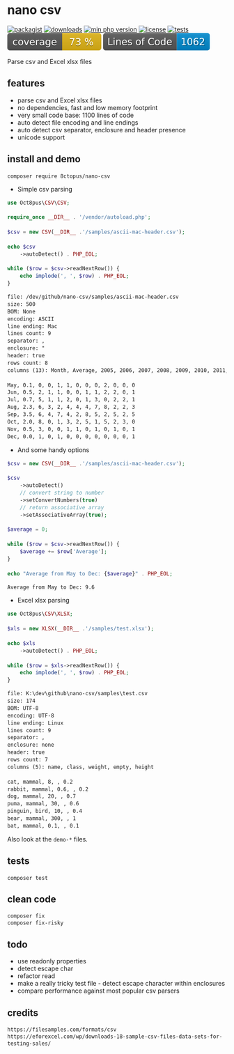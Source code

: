 # nano csv

[![packagist](https://poser.pugx.org/8ctopus/nano-csv/v)](https://packagist.org/packages/8ctopus/nano-csv)
[![downloads](https://poser.pugx.org/8ctopus/nano-csv/downloads)](https://packagist.org/packages/8ctopus/nano-csv)
[![min php version](https://poser.pugx.org/8ctopus/nano-csv/require/php)](https://packagist.org/packages/8ctopus/nano-csv)
[![license](https://poser.pugx.org/8ctopus/nano-csv/license)](https://packagist.org/packages/8ctopus/nano-csv)
[![tests](https://github.com/8ctopus/nano-csv/actions/workflows/tests.yml/badge.svg)](https://github.com/8ctopus/nano-csv/actions/workflows/tests.yml)
![code coverage badge](https://raw.githubusercontent.com/8ctopus/nano-csv/image-data/coverage.svg)
![lines of code](https://raw.githubusercontent.com/8ctopus/nano-csv/image-data/lines.svg)

Parse csv and Excel xlsx files

## features

- parse csv and Excel xlsx files
- no dependencies, fast and low memory footprint
- very small code base: 1100 lines of code
- auto detect file encoding and line endings
- auto detect csv separator, enclosure and header presence
- unicode support

## install and demo

    composer require 8ctopus/nano-csv

- Simple csv parsing

```php
use Oct8pus\CSV\CSV;

require_once __DIR__ . '/vendor/autoload.php';

$csv = new CSV(__DIR__ .'/samples/ascii-mac-header.csv');

echo $csv
    ->autoDetect() . PHP_EOL;

while ($row = $csv->readNextRow()) {
    echo implode(', ', $row) . PHP_EOL;
}
```

```txt
file: /dev/github/nano-csv/samples/ascii-mac-header.csv
size: 500
BOM: None
encoding: ASCII
line ending: Mac
lines count: 9
separator: ,
enclosure: "
header: true
rows count: 8
columns (13): Month, Average, 2005, 2006, 2007, 2008, 2009, 2010, 2011, 2012, 2013, 2014, 2015

May, 0.1, 0, 0, 1, 1, 0, 0, 0, 2, 0, 0, 0
Jun, 0.5, 2, 1, 1, 0, 0, 1, 1, 2, 2, 0, 1
Jul, 0.7, 5, 1, 1, 2, 0, 1, 3, 0, 2, 2, 1
Aug, 2.3, 6, 3, 2, 4, 4, 4, 7, 8, 2, 2, 3
Sep, 3.5, 6, 4, 7, 4, 2, 8, 5, 2, 5, 2, 5
Oct, 2.0, 8, 0, 1, 3, 2, 5, 1, 5, 2, 3, 0
Nov, 0.5, 3, 0, 0, 1, 1, 0, 1, 0, 1, 0, 1
Dec, 0.0, 1, 0, 1, 0, 0, 0, 0, 0, 0, 0, 1
```

- And some handy options

```php
$csv = new CSV(__DIR__ .'/samples/ascii-mac-header.csv');

$csv
    ->autoDetect()
    // convert string to number
    ->setConvertNumbers(true)
    // return associative array
    ->setAssociativeArray(true);

$average = 0;

while ($row = $csv->readNextRow()) {
    $average += $row['Average'];
}

echo "Average from May to Dec: {$average}" . PHP_EOL;
```

```txt
Average from May to Dec: 9.6
```

- Excel xlsx parsing

```php
use Oct8pus\CSV\XLSX;

$xls = new XLSX(__DIR__ .'/samples/test.xlsx');

echo $xls
    ->autoDetect() . PHP_EOL;

while ($row = $xls->readNextRow()) {
    echo implode(', ', $row) . PHP_EOL;
}
```

```txt
file: K:\dev\github\nano-csv/samples\test.csv
size: 174
BOM: UTF-8
encoding: UTF-8
line ending: Linux
lines count: 9
separator: ,
enclosure: none
header: true
rows count: 7
columns (5): name, class, weight, empty, height

cat, mammal, 8, , 0.2
rabbit, mammal, 0.6, , 0.2
dog, mammal, 20, , 0.7
puma, mammal, 30, , 0.6
pinguin, bird, 10, , 0.4
bear, mammal, 300, , 1
bat, mammal, 0.1, , 0.1
```

Also look at the `demo-*` files.

## tests

    composer test

## clean code

    composer fix
    composer fix-risky

## todo

- use readonly properties
- detect escape char
- refactor read
- make a really tricky test file - detect escape character within enclosures
- compare performance against most popular csv parsers

## credits

    https://filesamples.com/formats/csv
    https://eforexcel.com/wp/downloads-18-sample-csv-files-data-sets-for-testing-sales/
